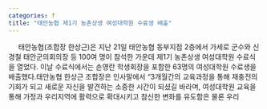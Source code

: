 ```yaml
---
categories: f
title: "태안농협 제1기 농촌상생 여성대학원 수료생 배출"
---
```

&nbsp;&nbsp;&nbsp;&nbsp; 태안농협(조합장 한상근)은 지난 21일 태안농협 동부지점 2층에서 가세로 군수와 신경철 태안군의회의장 등 100여 명이 참석한 가운데 제1기 농촌상생 여성대학원 수료식을 열었다. 이날 수료식에서는 손영란 학생회장을 포함한 63명의 여성대학원 수료생을 배출했다.태안농협 한상근 조합장은 인사말에서 “3개월간의 교육과정을 통해 재충전의 기회가 되고 새로운 자신을 발견하는 소중한 시간이 되셨길 바라며, 여성대학원 교육을 통해 가정과 우리지역에 활력으로 확대시키고 참신한 변화를 유도함은 물론 우리